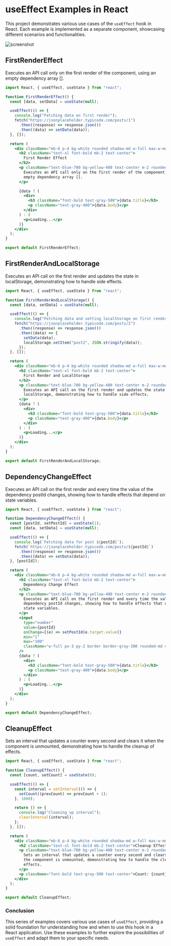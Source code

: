 # useEffect Examples in React

This project demonstrates various use cases of the `useEffect` hook in React. Each example is implemented as a separate component, showcasing different scenarios and functionalities.

![screenshot](./public/screenshot.png)

## FirstRenderEffect

Executes an API call only on the first render of the component, using an empty dependency array [].

```jsx
import React, { useEffect, useState } from "react";

function FirstRenderEffect() {
  const [data, setData] = useState(null);

  useEffect(() => {
    console.log("Fetching data on first render");
    fetch("https://jsonplaceholder.typicode.com/posts/1")
      .then((response) => response.json())
      .then((data) => setData(data));
  }, []);

  return (
    <div className="mb-6 p-4 bg-white rounded shadow-md w-full max-w-md">
      <h2 className="text-xl font-bold mb-2 text-center">
        First Render Effect
      </h2>
      <p className="text-blue-700 bg-yellow-400 text-center m-2 rounded-xl text-sm">
        Executes an API call only on the first render of the component, using an
        empty dependency array [].
      </p>

      {data ? (
        <div>
          <h3 className="font-bold text-gray-500">{data.title}</h3>
          <p className="text-gray-400">{data.body}</p>
        </div>
      ) : (
        <p>Loading...</p>
      )}
    </div>
  );
}

export default FirstRenderEffect;
```

## FirstRenderAndLocalStorage

Executes an API call on the first render and updates the state in localStorage, demonstrating how to handle side effects.

```jsx
import React, { useEffect, useState } from "react";

function FirstRenderAndLocalStorage() {
  const [data, setData] = useState(null);

  useEffect(() => {
    console.log("Fetching data and setting localStorage on first render");
    fetch("https://jsonplaceholder.typicode.com/posts/2")
      .then((response) => response.json())
      .then((data) => {
        setData(data);
        localStorage.setItem("post2", JSON.stringify(data));
      });
  }, []);

  return (
    <div className="mb-6 p-4 bg-white rounded shadow-md w-full max-w-md">
      <h2 className="text-xl font-bold mb-2 text-center">
        First Render and LocalStorage
      </h2>
      <p className="text-blue-700 bg-yellow-400 text-center m-2 rounded-xl text-sm">
        Executes an API call on the first render and updates the state in
        localStorage, demonstrating how to handle side effects.
      </p>
      {data ? (
        <div>
          <h3 className="font-bold text-gray-500">{data.title}</h3>
          <p className="text-gray-400">{data.body}</p>
        </div>
      ) : (
        <p>Loading...</p>
      )}
    </div>
  );
}

export default FirstRenderAndLocalStorage;
```

## DependencyChangeEffect

Executes an API call on the first render and every time the value of the dependency postId changes, showing how to handle effects that depend on state variables.

```jsx
import React, { useEffect, useState } from "react";

function DependencyChangeEffect() {
  const [postId, setPostId] = useState(1);
  const [data, setData] = useState(null);

  useEffect(() => {
    console.log(`Fetching data for post ${postId}`);
    fetch(`https://jsonplaceholder.typicode.com/posts/${postId}`)
      .then((response) => response.json())
      .then((data) => setData(data));
  }, [postId]);

  return (
    <div className="mb-6 p-4 bg-white rounded shadow-md w-full max-w-md">
      <h2 className="text-xl font-bold mb-2 text-center">
        Dependency Change Effect
      </h2>
      <p className="text-blue-700 bg-yellow-400 text-center m-2 rounded-xl text-sm">
        Executes an API call on the first render and every time the value of the
        dependency postId changes, showing how to handle effects that depend on
        state variables.
      </p>
      <input
        type="number"
        value={postId}
        onChange={(e) => setPostId(e.target.value)}
        min="1"
        max="100"
        className="w-full px-3 py-2 border border-gray-300 rounded-md mb-4"
      />
      {data ? (
        <div>
          <h3 className="font-bold text-gray-500">{data.title}</h3>
          <p className="text-gray-400">{data.body}</p>
        </div>
      ) : (
        <p>Loading...</p>
      )}
    </div>
  );
}

export default DependencyChangeEffect;
```

## CleanupEffect

Sets an interval that updates a counter every second and clears it when the component is unmounted, demonstrating how to handle the cleanup of effects.

```jsx
import React, { useEffect, useState } from "react";

function CleanupEffect() {
  const [count, setCount] = useState(0);

  useEffect(() => {
    const interval = setInterval(() => {
      setCount((prevCount) => prevCount + 1);
    }, 1000);

    return () => {
      console.log("Cleaning up interval");
      clearInterval(interval);
    };
  }, []);

  return (
    <div className="mb-6 p-4 bg-white rounded shadow-md w-full max-w-md">
      <h2 className="text-xl font-bold mb-2 text-center">Cleanup Effect</h2>
      <p className="text-blue-700 bg-yellow-400 text-center m-2 rounded-xl text-sm">
        Sets an interval that updates a counter every second and clears it when
        the component is unmounted, demonstrating how to handle the cleanup of
        effects.
      </p>
      <p className="font-bold text-gray-500 text-center">Count: {count}</p>
    </div>
  );
}

export default CleanupEffect;
```

### Conclusion

This series of examples covers various use cases of `useEffect`, providing a solid foundation for understanding how and when to use this hook in a React application. Use these examples to further explore the possibilities of `useEffect` and adapt them to your specific needs.
